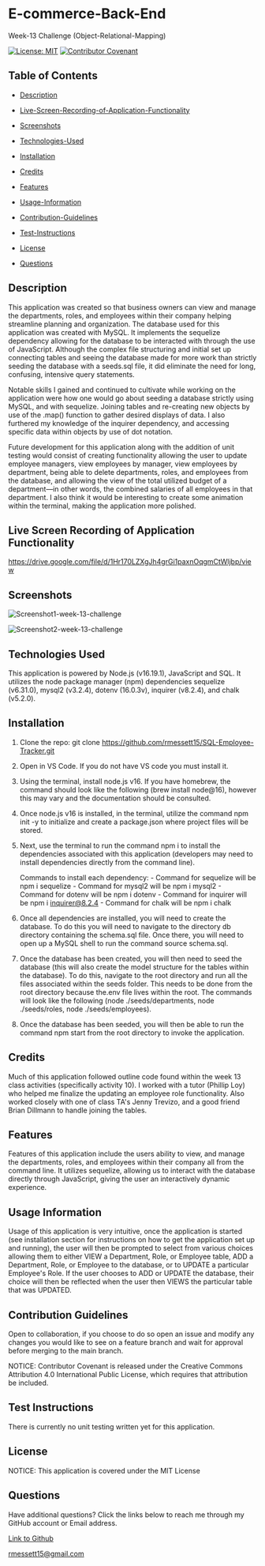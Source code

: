 # E-commerce-Back-End

Week-13 Challenge (Object-Relational-Mapping)

[![License: MIT](https://img.shields.io/badge/License-MIT-yellow.svg)](https://opensource.org/licenses/MIT) [![Contributor Covenant](https://img.shields.io/badge/Contributor%20Covenant-2.1-4baaaa.svg)](code_of_conduct.md)

## Table of Contents

- [Description](#description)

- [Live-Screen-Recording-of-Application-Functionality](#live-screen-recording-of-application-functionality)

- [Screenshots](#screenshots)

- [Technologies-Used](#technologies-used)

- [Installation](#installation)

- [Credits](#credits)

- [Features](#features)

- [Usage-Information](#usage-information)

- [Contribution-Guidelines](#contribution-guidelines)

- [Test-Instructions](#test-instructions)

- [License](#license)

- [Questions](#questions)

## Description

This application was created so that business owners can view and manage the departments, roles, and employees within their company helping streamline planning and organization. The database used for this application was created with MySQL. It implements the sequelize dependency allowing for the database to be interacted with through the use of JavaScript. Although the complex file structuring and initial set up connecting tables and seeing the database made for more work than strictly seeding the database with a seeds.sql file, it did eliminate the need for long, confusing, intensive query statements.

Notable skills I gained and continued to cultivate while working on the application were how one would go about seeding a database strictly using MySQL, and with sequelize. Joining tables and re-creating new objects by use of the .map() function to gather desired displays of data. I also furthered my knowledge of the inquirer dependency, and accessing specific data within objects by use of dot notation.

Future development for this application along with the addition of unit testing would consist of creating functionality allowing the user to update employee managers, view employees by manager, view employees by department, being able to delete departments, roles, and employees from the database, and allowing the view of the total utilized budget of a department—in other words, the combined salaries of all employees in that department. I also think it would be interesting to create some animation within the terminal, making the application more polished.

## Live Screen Recording of Application Functionality

https://drive.google.com/file/d/1Hr170LZXgJh4grGi1paxnOqgmCtWljbp/view

## Screenshots

![Screenshot1-week-13-challenge](https://user-images.githubusercontent.com/120127903/236879169-17b9f26e-a3c4-47fe-8088-f3971efe2349.png)

![Screenshot2-week-13-challenge](https://user-images.githubusercontent.com/120127903/236879182-e938d80e-5931-4389-85ee-214c6ce627bd.png)

## Technologies Used

This application is powered by Node.js (v16.19.1), JavaScript and SQL. It utilizes the node package manager (npm) dependencies sequelize (v6.31.0), mysql2 (v3.2.4), dotenv (16.0.3v), inquirer (v8.2.4), and chalk (v5.2.0).

## Installation

1. Clone the repo:
   git clone https://github.com/rmessett15/SQL-Employee-Tracker.git

2. Open in VS Code. If you do not have VS code you must install it.

3. Using the terminal, install node.js v16. If you have homebrew, the command should look like the following (brew install node@16), however this may vary and the documentation should be consulted.

4. Once node.js v16 is installed, in the terminal, utilize the command npm init -y to initialize and create a package.json where project files will be stored.

5. Next, use the terminal to run the command npm i to install the dependencies associated with this application (developers may need to install dependencies directly from the command line).

   Commands to install each dependency: - Command for sequelize will be npm i sequelize - Command for mysql2 will be npm i mysql2 - Command for dotenv will be npm i dotenv - Command for inquirer will be npm i inquirer@8.2.4 - Command for chalk will be npm i chalk

6. Once all dependencies are installed, you will need to create the database. To do this you will need to navigate to the directory db directory containing the schema.sql file. Once there, you will need to open up a MySQL shell to run the command source schema.sql.

7. Once the database has been created, you will then need to seed the database (this will also create the model structure for the tables within the database). To do this, navigate to the root directory and run all the files associated within the seeds folder. This needs to be done from the root directory because the.env file lives within the root. The commands will look like the following (node ./seeds/departments, node ./seeds/roles, node ./seeds/employees).

8. Once the database has been seeded, you will then be able to run the command npm start from the root directory to invoke the application.

## Credits

Much of this application followed outline code found within the week 13 class activities (specifically activity 10). I worked with a tutor (Phillip Loy) who helped me finalize the updating an employee role functionality. Also worked closely with one of class TA's Jenny Trevizo, and a good friend Brian Dillmann to handle joining the tables.

## Features

Features of this application include the users ability to view, and manage the departments, roles, and employees within their company all from the command line. It utilizes sequelize, allowing us to interact with the database directly through JavaScript, giving the user an interactively dynamic experience.

## Usage Information

Usage of this application is very intuitive, once the application is started (see installation section for instructions on how to get the application set up and running), the user will then be prompted to select from various choices allowing them to either VIEW a Department, Role, or Employee table, ADD a Department, Role, or Employee to the database, or to UPDATE a particular Employee's Role. If the user chooses to ADD or UPDATE the database, their choice will then be reflected when the user then VIEWS the particular table that was UPDATED.

## Contribution Guidelines

Open to collaboration, if you choose to do so open an issue and modify any changes you would like to see on a feature branch and wait for approval before merging to the main branch.

NOTICE: Contributor Covenant is released under the Creative Commons Attribution 4.0 International Public License, which requires that attribution be included.

## Test Instructions

There is currently no unit testing written yet for this application.

## License

NOTICE: This application is covered under the MIT License

## Questions

Have additional questions? Click the links below to reach me through my GitHub account or Email address.

[Link to Github](https://github.com/rmessett15)

<a href="mailto:rmessett15@gmail.com">rmessett15@gmail.com</a>
